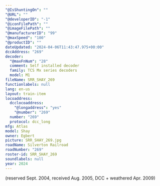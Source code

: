 ```yaml
---
"@IsShuntingOn": ""
"@URL": ""
"@developerID": "-1"
"@iconFilePath": ""
"@imageFilePath": ""
"@manufacturerID": "99"
"@maxSpeed": "100"
"@productID": ""
dateUpdated: "2024-04-06T11:43:47.975+00:00"
dccAddress: "269"
decoder:
  "@maxFnNum": "28"
  comment: Self installed decoder
  family: TCS Mx series decoders
  model: M1
fileName: SRR_SHAY_269
functionlabels: null
lang: en-us
layout: train-item
locoaddress:
  dcclocoaddress:
    "@longaddress": "yes"
    "@number": "269"
  number: "269"
  protocol: dcc_long
mfg: Atlas
model: Shay
owner: Egbert
picture: SRR_SHAY_269.jpg
roadName: Silverton Railroad
roadNumber: "269"
roster-id: SRR_SHAY_269
soundlabels: null
year: 2024
---
```


(reserved Sept. 2004, received Aug. 2005, DCC + weathered Apr. 2009)
